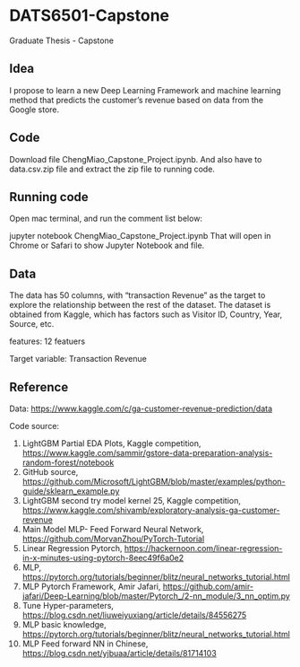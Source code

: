 # DATS6501-Capstone
Graduate Thesis - Capstone

## Idea
I propose to learn a new Deep Learning Framework and machine learning method that predicts the customer’s revenue based on data from the Google store.

## Code
Download file ChengMiao_Capstone_Project.ipynb. And also have to data.csv.zip file and extract the zip file to running code.

## Running code
Open mac terminal, and run the comment list below:

jupyter notebook ChengMiao_Capstone_Project.ipynb
That will open in Chrome or Safari to show Jupyter Notebook and file.

## Data
The data has 50 columns, with “transaction Revenue” as the target to explore the relationship between the rest of the dataset. The dataset is obtained from Kaggle, which has factors such as Visitor ID, Country, Year, Source, etc.

features: 12 featuers

Target variable: Transaction Revenue

## Reference
Data: https://www.kaggle.com/c/ga-customer-revenue-prediction/data 

Code source:
1.	LightGBM Partial EDA Plots, Kaggle competition, https://www.kaggle.com/sammir/gstore-data-preparation-analysis-random-forest/notebook 
2.	GitHub source, https://github.com/Microsoft/LightGBM/blob/master/examples/python-guide/sklearn_example.py 
3.	LightGBM second try model kernel 25, Kaggle competition, https://www.kaggle.com/shivamb/exploratory-analysis-ga-customer-revenue 
4.	Main Model MLP- Feed Forward Neural Network, https://github.com/MorvanZhou/PyTorch-Tutorial 
5.	Linear Regression Pytorch, https://hackernoon.com/linear-regression-in-x-minutes-using-pytorch-8eec49f6a0e2 
6.	MLP, https://pytorch.org/tutorials/beginner/blitz/neural_networks_tutorial.html 
7.	MLP Pytorch Framework, Amir Jafari, https://github.com/amir-jafari/Deep-Learning/blob/master/Pytorch_/2-nn_module/3_nn_optim.py 
8.	Tune Hyper-parameters, https://blog.csdn.net/liuweiyuxiang/article/details/84556275 
9.	MLP basic knowledge, https://pytorch.org/tutorials/beginner/blitz/neural_networks_tutorial.html 
10.	MLP Feed forward NN in Chinese, https://blog.csdn.net/yjbuaa/article/details/81714103 
